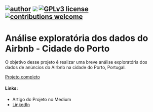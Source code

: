 [![author](https://img.shields.io/badge/author-tmsapia-red.svg)](https://www.linkedin.com/in/tmsapia) [![](https://img.shields.io/badge/python-3.7+-blue.svg)](https://www.python.org/downloads/release/python-365/) [![GPLv3 license](https://img.shields.io/badge/License-GPLv3-blue.svg)](http://perso.crans.org/besson/LICENSE.html) [![contributions welcome](https://img.shields.io/badge/contributions-welcome-brightgreen.svg?style=flat)](https://github.com/tmsapia/data_science/issues)
---

# Análise exploratória dos dados do Airbnb - Cidade do Porto

 O objetivo desse projeto é realizar uma breve análise exploratória dos dados de anúncios do Airbnb na cidade do Porto, Portugal. 
 
[Projeto completo](https://colab.research.google.com/github/tmsapia/Analise_Airbnb_Porto/blob/main/An%C3%A1lise_explorat%C3%B3ria_dos_dados_do_Airbnb_Cidade_do_Porto.ipynb) 

#### Links:

* Artigo do Projeto no Medium
* [LinkedIn](https://www.linkedin.com/in/tmsapia/) 
